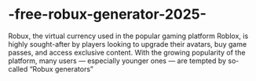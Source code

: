 # -free-robux-generator-2025-
Robux, the virtual currency used in the popular gaming platform Roblox, is highly sought-after by players looking to upgrade their avatars, buy game passes, and access exclusive content. With the growing popularity of the platform, many users — especially younger ones — are tempted by so-called “Robux generators” 
